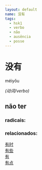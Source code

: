 ```yaml
--- 
layout: default
name: 没有 
tags: 
  - hsk1
  - verbo
  - não
  - ausência
  - posse
--- 
```

# 没有 
méiyǒu  
 
*(动词/verbo)*  
## não ter 
### radicais: 
### relacionados: 
[有时](/zhengshidu/hsk1/有时)  
[有些](/zhengshidu/hsk1/有些)  
[有](/zhengshidu/hsk1/有)  
[有点](/zhengshidu/hsk2/有点)  
